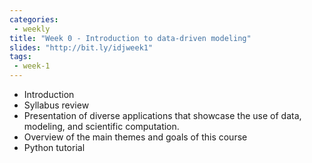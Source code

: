 ```yaml
---
categories:
 - weekly
title: "Week 0 - Introduction to data-driven modeling"
slides: "http://bit.ly/idjweek1"
tags:
 - week-1
---
```


- Introduction
- Syllabus review
- Presentation of diverse applications that showcase the use of data, modeling, and scientific computation.
- Overview of the main themes and goals of this course
- Python tutorial
